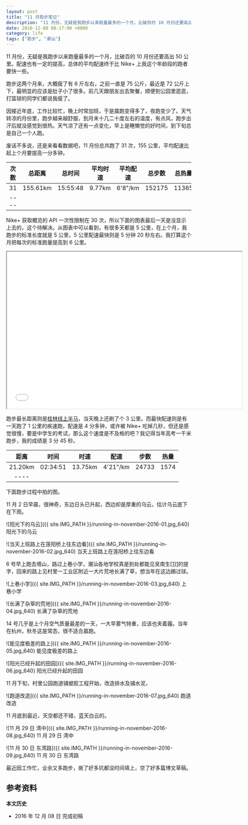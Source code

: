 ```yaml
---
layout: post
title: "11 月跑步笔记"
description: "11 月份，无疑是我跑步以来跑量最多的一个月，比破百的 10 月份还要高出 50 公里。配速也有一定的提高，总体的平均配速终于比 Nike+ 上我这个年龄段的跑者要快一些。"
date: 2016-12-08 08:17:00 +0800
category: life
tags: ["跑步", "潮汕"]
---
```


11 月份，无疑是我跑步以来跑量最多的一个月，比破百的 10 月份还要高出 50 公里。配速也有一定的提高，总体的平均配速终于比 Nike+ 上我这个年龄段的跑者要快一些。

跑步这两个月来，大概瘦了有 6 斤左右，之前一直是 75 公斤，最近是 72 公斤上下，最明显的应该是肚子小了很多。前几天跟朋友出去聚餐，顺便到公园里逛逛，打篮球的同学们都说我瘦了。

因接近年底，工作比较忙，晚上时常加班，于是晨跑变得多了，夜跑变少了。天气转凉的月份里，跑步越来越舒服，到月末十几二十度左右的温度，有点风，跑步出汗后就没感觉到很热。天气凉了还有一点变化，早上是睡懒觉的好时间，到下旬总是自己一个人跑。

废话不多说，还是来看看数据吧，11 月份总共跑了 31 次，155 公里，平均配速比起上个月要提高一分多钟。


| 次数 | 总距离 | 总时间 | 平均时速 | 平均配速 | 总步数 | 总热量 |
|:----:|:------:|:------:|:--------:|:--------:|:------:|:------:|
|31|155.61km|15:55:48|9.77km|6'8"/km|152175|11365|
|----

Nike+ 获取概览的 API 一次性限制在 30 次，所以下面的图表最后一天是没显示上去的，这个待解决。从图表中可以看到，有很多天都是 5 公里，在上个月，我跑步的标准长度就是 5 公里，5 公里配速最快则是 5 分钟 20 秒左右。我打算这个月把每次的标准跑量提高到 6 公里。

<iframe style="width:640px;height:427px;" src="/running.html?month=201611"></iframe>

跑步最长距离则是[桂林线上半马](/guilin-marathon-online.html)，当天晚上还刷了个 3 公里。而最快配速则是有一天跑了 1 公里的疾速跑，配速是 4 分多钟，或许被 Nike+ 吃掉几秒，但还是感觉很慢，要是中学生的考试，那么这个速度是不及格的吧？我记得当年高考一千米跑步，我的成绩是 3 分 45 秒。

| 距离 | 时间 | 时速 | 配速 | 步数 | 热量 |
|:----:|:----:|:----:|:----:|:----:|:----:|
|21.20km|02:34:51|13.75km|4'21"/km|24733|1574|
|----

下面跑步过程中拍的图。

11 月 2 日早晨，很神奇，东边日头已升起，西边却是厚重的乌云，估计乌云底下在下雨。

![阳光下的乌云]({{ site.IMG_PATH }}/running-in-november-2016-01.jpg_640)
阳光下的乌云

![当天上班路上在莲阳桥上往东边看]({{ site.IMG_PATH }}/running-in-november-2016-02.jpg_640)
当天上班路上在莲阳桥上往东边看

6 号早上跑去塔山，路过上巷小学，潮汕各地学校真是到处都能见吴南生[[1]][1]的提字，回来的路上见村里一工业区附近一大片荒地长满了草，想当年在这边踢过球。

![上巷小学]({{ site.IMG_PATH }}/running-in-november-2016-03.jpg_640)
上巷小学

![长满了杂草的荒地]({{ site.IMG_PATH }}/running-in-november-2016-04.jpg_640)
长满了杂草的荒地

14 号几乎是上个月空气质量最差的一天，一大早雾气特重，应该也夹着霾。当年在杭州，秋冬这是常态，很不适合晨跑。


![能见度极差的路上]({{ site.IMG_PATH }}/running-in-november-2016-05.jpg_640)
能见度极差的路上

![阳光已经升起的田园]({{ site.IMG_PATH }}/running-in-november-2016-06.jpg_640)
阳光已经升起的田园

11 月下旬，村里公园跑道铺塑胶工程开始，改造排水及铺水泥，

![跑道改造]({{ site.IMG_PATH }}/running-in-november-2016-07.jpg_640)
跑道改造


11 月底到最近，天空都还不错，蓝天白云的。

![11 月 29 日 湾中]({{ site.IMG_PATH }}/running-in-november-2016-08.jpg_640)
11 月 29 日 湾中

![11 月 30 日 东湾路]({{ site.IMG_PATH }}/running-in-november-2016-09.jpg_640)
11 月 30 日 东湾路

最近因工作忙，业余又多跑步，凿了好多坑都没时间填上，空了好多篇博文草稿。

## 参考资料

[1]: https://zh.wikipedia.org/wiki/%E5%90%B4%E5%8D%97%E7%94%9F "吴南生 - 维基百科"

**本文历史**

* 2016 年 12 月 08 日 完成初稿
